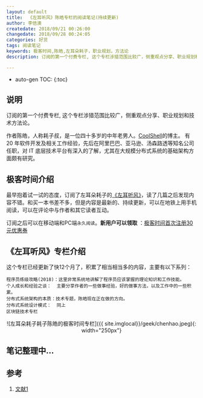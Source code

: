 ```yaml
---
layout: default
title:  《左耳听风》陈皓专栏的阅读笔记(持续更新)
author: 李佶澳
createdate: 2018/09/21 00:26:00
changedate: 2018/09/28 00:24:05
categories: 好货
tags: 阅读笔记
keywords: 极客时间,陈皓,左耳朵耗子，职业规划，方法论
description: 订阅的第一个付费专栏, 这个专栏涉猎范围比较广，侧重观点分享、职业规划和技术方法论。

---
```


* auto-gen TOC:
{:toc}

## 说明

订阅的第一个付费专栏, 这个专栏涉猎范围比较广，侧重观点分享、职业规划和技术方法论。

作者陈皓，人称耗子叔，是一位四十多岁的中年老男人。[CoolShell](https://coolshell.cn/)的博主。
有 20 年软件开发及相关工作经验，先后在阿里巴巴、亚马逊、汤森路透等知名公司任职，对 IT 底层技术平台有深入的了解，尤其在大规模分布式系统的基础架构方面颇有研究。

## 极客时间介绍

最早抱着试一试的态度，订阅了左耳朵耗子的[《左耳听风》](https://www.lijiaocn.com/%E5%A5%BD%E8%B4%A7/2018/10/09/geek-chenghao-zhuanlan.html)，读了几篇之后发现内容不错。和买一本书差不多，但是内容是最新的、持续更新，可以在地铁上用手机阅读，可以在评论中与作者和其它读者互动。

订阅之后可以在移动端和PC端`永久阅读`。**新用户可以领取** ：[极客时间首次注册30元优惠券](https://time.geekbang.org/activity/getinvite?gk_ucode=E274D90C022D49)

## 《左耳听风》专栏介绍

这个专栏已经更新了快12个月了，积累了相当相当多的内容，主要有以下系列：

	程序员练级攻略(2018)：这里非常系统地讲解了程序员应该掌握的理论知识和工作技能。
	个人成长和经验之谈：  主要分享作者的一些做事经验，好的做事方法，以及工作中的一些积累。
	分布式系统架构的本质：技术专题，陈皓现在正在做的方向。
	分布式系统设计模式：  同上
	区块链技术专栏

<span style="display:block;text-align:center">![左耳朵耗子耗子陈皓的极客时间专栏]({{ site.imglocal}}/geek/chenhao.jpeg){: width="250px"}</span>

## 笔记整理中...

## 参考

1. [文献1][1]

[1]: www.lijiao.com  "文献1" 
